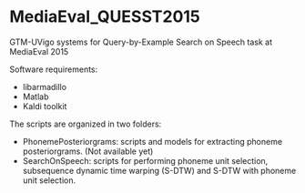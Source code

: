 # MediaEval_QUESST2015
GTM-UVigo systems for Query-by-Example Search on Speech task at MediaEval 2015

Software requirements:
- libarmadillo
- Matlab
- Kaldi toolkit

The scripts are organized in two folders:
- PhonemePosteriorgrams: scripts and models for extracting phoneme posteriorgrams. (Not available yet)
- SearchOnSpeech: scripts for performing phoneme unit selection, subsequence dynamic time warping (S-DTW) and S-DTW with phoneme unit selection.
